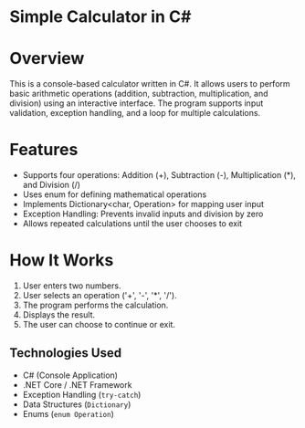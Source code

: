 # Simple Calculator in C#

# Overview
This is a console-based calculator written in C#. It allows users to perform basic arithmetic operations (addition, subtraction, multiplication, and division) using an interactive interface. The program supports input validation, exception handling, and a loop for multiple calculations.

# Features
- Supports four operations: Addition (+), Subtraction (-), Multiplication (*), and Division (/)  
- Uses enum for defining mathematical operations  
- Implements Dictionary<char, Operation> for mapping user input  
- Exception Handling: Prevents invalid inputs and division by zero  
- Allows repeated calculations until the user chooses to exit  

# How It Works
1. User enters two numbers.
2. User selects an operation ('+', '-', '*', '/').
3. The program performs the calculation.
4. Displays the result.
5. The user can choose to continue or exit.

## Technologies Used
- C# (Console Application)
- .NET Core / .NET Framework
- Exception Handling (`try-catch`)
- Data Structures (`Dictionary`)
- Enums (`enum Operation`)

